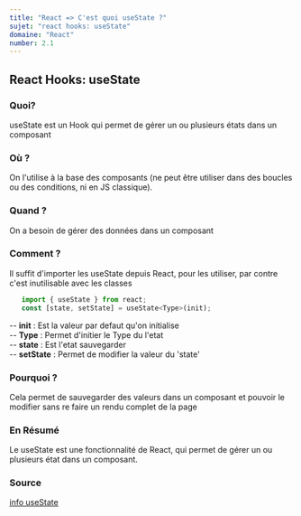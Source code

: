 ```yaml
---
title: "React => C'est quoi useState ?"
sujet: "react hooks: useState"
domaine: "React"
number: 2.1
---
```



## React Hooks: useState

<!-- ### (qui) Qui utilise les hooks ?

 Toute la partie React sa sera le développeur -->

### Quoi?

 useState est un Hook qui permet de gérer un ou plusieurs états dans un composant

### Où ?

 On l'utilise à la base des composants (ne peut être utiliser dans des boucles ou des conditions, ni en JS classique).

### Quand ?

 On a besoin de gérer des données dans un composant

### Comment ?

 Il suffit d'importer les useState depuis React, pour les utiliser, par contre c'est inutilisable avec les classes

 ```js
    import { useState } from react;
    const [state, setState] = useState<Type>(init);
 ```

-- **init** : Est la valeur par defaut qu'on initialise</br>
-- **Type** : Permet d'initier le Type du l'etat</br>
-- **state** : Est l'etat sauvegarder</br>
-- **setState** : Permet de modifier la valeur du 'state'</br>

### Pourquoi ?

 Cela permet de sauvegarder des valeurs dans un composant et pouvoir le modifier sans re faire un rendu complet de la page 

### En Résumé

 Le useState est une fonctionnalité de React, qui permet de gérer un ou plusieurs état dans un composant.

### Source

 [info useState](https://react.dev/reference/react/useState)
